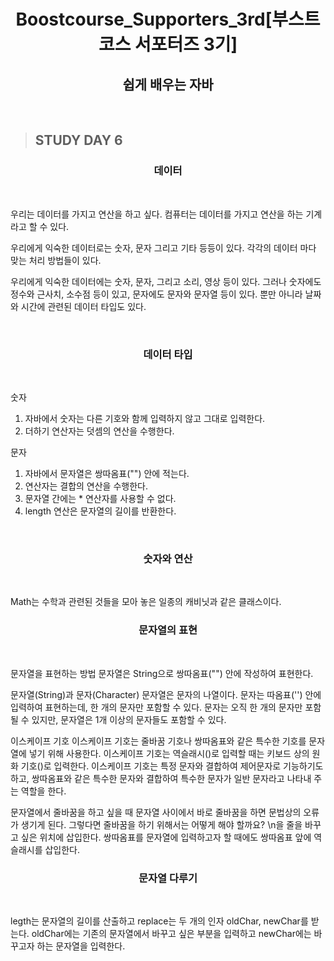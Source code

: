 <h1 align = "center">Boostcourse_Supporters_3rd[부스트코스 서포터즈 3기]</h1>
<h2 align = "center">쉽게 배우는 자바</h2>
<br>

>## STUDY DAY 6
<h3 align = "center">데이터</h3>
<br>

우리는 데이터를 가지고 연산을 하고 싶다.
컴퓨터는 데이터를 가지고 연산을 하는 기계라고 할 수 있다.

우리에게 익숙한 데이터로는 숫자, 문자 그리고 기타 등등이 있다.
각각의 데이터 마다 맞는 처리 방법들이 있다.

우리에게 익숙한 데이터에는 숫자, 문자, 그리고 소리, 영상 등이 있다.
그러나 숫자에도 정수와 근사치, 소수점 등이 있고, 문자에도 문자와 문자열 등이 있다.
뿐만 아니라 날짜와 시간에 관련된 데이터 타입도 있다.

<br>

<h3 align = "center">데이터 타입</h3>
<br>

숫자
1. 자바에서 숫자는 다른 기호와 함께 입력하지 않고 그대로 입력한다.
2. 더하기 연산자는 덧셈의 연산을 수행한다.

문자
1. 자바에서 문자열은 쌍따옴표("") 안에 적는다.
2.  연산자는 결합의 연산을 수행한다.
3. 문자열 간에는 * 연산자를 사용할 수 없다.
4. length 연산은 문자열의 길이를 반환한다.

<br>

<h3 align = "center">숫자와 연산</h3>
<br>

Math는 수학과 관련된 것들을 모아 놓은 일종의 캐비닛과 같은 클래스이다.
<br>

<h3 align = "center">문자열의 표현</h3>
<br>

문자열을 표현하는 방법
문자열은 String으로 쌍따옴표("") 안에 작성하여 표현한다.

문자열(String)과 문자(Character)
문자열은 문자의 나열이다.
문자는 따옴표('') 안에 입력하여 표현하는데, 한 개의 문자만 포함할 수 있다.
문자는 오직 한 개의 문자만 포함될 수 있지만, 문자열은 1개 이상의 문자들도 포함할 수 있다.

이스케이프 기호
이스케이프 기호는 줄바꿈 기호나 쌍따옴표와 같은 특수한 기호를 문자열에 넣기 위해 사용한다.
이스케이프 기호는 역슬래시(\)로 입력할 때는 키보드 상의 원화 기호(\)로 입력한다.
이스케이프 기호는 특정 문자와 결합하여 제어문자로 기능하기도 하고, 쌍따옴표와 같은 특수한 문자와 결합하여 특수한 문자가 일반 문자라고 나타내 주는 역할을 한다.

문자열에서 줄바꿈을 하고 싶을 때 문자열 사이에서 바로 줄바꿈을 하면 문법상의 오류가 생기게 된다.
그렇다면 줄바꿈을 하기 위해서는 어떻게 해야 할까요? \n을 줄을 바꾸고 싶은 위치에 삽입한다.
쌍따옴표를 문자열에 입력하고자 할 때에도 쌍따옴표 앞에 역슬래시를 삽입한다.
<br>

<h3 align = "center">문자열 다루기</h3>
<br>

legth는 문자열의 길이를 산출하고 replace는 두 개의 인자 oldChar, newChar를 받는다.
oldChar에는 기존의 문자열에서 바꾸고 싶은 부분을 입력하고 newChar에는 바꾸고자 하는 문자열을 입력한다.
